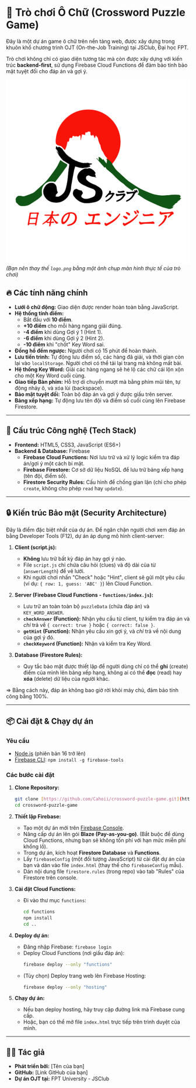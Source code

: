 # 🧩 Trò chơi Ô Chữ (Crossword Puzzle Game)

Đây là một dự án game ô chữ trên nền tảng web, được xây dựng trong khuôn khổ chương trình OJT (On-the-Job Training) tại JSClub, Đại học FPT.

Trò chơi không chỉ có giao diện tương tác mà còn được xây dựng với kiến trúc **backend-first**, sử dụng Firebase Cloud Functions để đảm bảo tính bảo mật tuyệt đối cho đáp án và gợi ý.

![Giao diện trò chơi](logo.png)
_(Bạn nên thay thế `logo.png` bằng một ảnh chụp màn hình thực tế của trò chơi)_

## 🔥 Các tính năng chính

- **Lưới ô chữ động:** Giao diện được render hoàn toàn bằng JavaScript.
- **Hệ thống tính điểm:**
  - Bắt đầu với **10 điểm**.
  - **+10 điểm** cho mỗi hàng ngang giải đúng.
  - **-4 điểm** khi dùng Gợi ý 1 (Hint 1).
  - **-6 điểm** khi dùng Gợi ý 2 (Hint 2).
  - **-10 điểm** khi "chốt" Key Word sai.
- **Đồng hồ đếm ngược:** Người chơi có 15 phút để hoàn thành.
- **Lưu tiến trình:** Tự động lưu điểm số, các hàng đã giải, và thời gian còn lại vào `localStorage`. Người chơi có thể tải lại trang mà không mất bài.
- **Hệ thống Key Word:** Giải các hàng ngang sẽ hé lộ các chữ cái lộn xộn cho một Key Word cuối cùng.
- **Giao tiếp Bàn phím:** Hỗ trợ di chuyển mượt mà bằng phím mũi tên, tự động nhảy ô, và xóa lùi (backspace).
- **Bảo mật tuyệt đối:** Toàn bộ đáp án và gợi ý được giấu trên server.
- **Bảng xếp hạng:** Tự động lưu tên đội và điểm số cuối cùng lên Firebase Firestore.

---

## 🚀 Cấu trúc Công nghệ (Tech Stack)

- **Frontend:** HTML5, CSS3, JavaScript (ES6+)
- **Backend & Database:** Firebase
  - **Firebase Cloud Functions:** Nơi lưu trữ và xử lý logic kiểm tra đáp án/gợi ý một cách bí mật.
  - **Firebase Firestore:** Cơ sở dữ liệu NoSQL để lưu trữ bảng xếp hạng (tên đội, điểm số).
  - **Firestore Security Rules:** Cấu hình để chống gian lận (chỉ cho phép `create`, không cho phép `read` hay `update`).

---

## 🔒 Kiến trúc Bảo mật (Security Architecture)

Đây là điểm đặc biệt nhất của dự án. Để ngăn chặn người chơi xem đáp án bằng Developer Tools (F12), dự án áp dụng mô hình client-server:

1.  **Client (script.js):**

    - **Không** lưu trữ bất kỳ đáp án hay gợi ý nào.
    - File `script.js` chỉ chứa câu hỏi (clues) và độ dài của từ (`answerLength`) để vẽ lưới.
    - Khi người chơi nhấn "Check" hoặc "Hint", client sẽ gửi một yêu cầu (ví dụ: `{ row: 1, guess: 'ABC' }`) lên Cloud Function.

2.  **Server (Firebase Cloud Functions - `functions/index.js`):**

    - Lưu trữ an toàn toàn bộ `puzzleData` (chứa đáp án) và `KEY_WORD_ANSWER`.
    - **`checkAnswer` (Function):** Nhận yêu cầu từ client, tự kiểm tra đáp án và _chỉ_ trả về `{ correct: true }` hoặc `{ correct: false }`.
    - **`getHint` (Function):** Nhận yêu cầu xin gợi ý, và _chỉ_ trả về nội dung của gợi ý đó.
    - **`checkKeyword` (Function):** Nhận và kiểm tra Key Word.

3.  **Database (Firestore Rules):**
    - Quy tắc bảo mật được thiết lập để người dùng chỉ có thể **ghi** (create) điểm của mình lên bảng xếp hạng, không ai có thể **đọc** (read) hay **xóa** (delete) dữ liệu của người khác.

=> Bằng cách này, đáp án không bao giờ rời khỏi máy chủ, đảm bảo tính công bằng 100%.

---

## 📦 Cài đặt & Chạy dự án

### Yêu cầu

- [Node.js](https://nodejs.org/) (phiên bản 16 trở lên)
- [Firebase CLI](https://firebase.google.com/docs/cli): `npm install -g firebase-tools`

### Các bước cài đặt

1.  **Clone Repository:**

    ```sh
    git clone [https://github.com/Cahoii/crossword-puzzle-game.git](https://github.com/Cahoii/crossword-puzzle-game.git)
    cd crossword-puzzle-game
    ```

2.  **Thiết lập Firebase:**

    - Tạo một dự án mới trên [Firebase Console](https://console.firebase.google.com/).
    - Nâng cấp dự án lên gói **Blaze (Pay-as-you-go)**. (Bắt buộc để dùng Cloud Functions, nhưng bạn sẽ không tốn phí với hạn mức miễn phí khổng lồ).
    - Trong dự án, kích hoạt **Firestore Database** và **Functions**.
    - Lấy `firebaseConfig` (một đối tượng JavaScript) từ cài đặt dự án của bạn và dán vào file `index.html` (thay thế cho `firebaseConfig` mẫu).
    - Dán nội dung file `firestore.rules` (trong repo) vào tab "Rules" của Firestore trên console.

3.  **Cài đặt Cloud Functions:**

    - Đi vào thư mục `functions`:
      ```sh
      cd functions
      npm install
      cd ..
      ```

4.  **Deploy dự án:**

    - Đăng nhập Firebase: `firebase login`
    - Deploy Cloud Functions (nơi giấu đáp án):
      ```sh
      firebase deploy --only "functions"
      ```
    - (Tùy chọn) Deploy trang web lên Firebase Hosting:
      ```sh
      firebase deploy --only "hosting"
      ```

5.  **Chạy dự án:**
    - Nếu bạn deploy hosting, hãy truy cập đường link mà Firebase cung cấp.
    - Hoặc, bạn có thể mở file `index.html` trực tiếp trên trình duyệt của mình.

---

## 👨‍💻 Tác giả

- **Phát triển bởi:** [Tên của bạn]
- **GitHub:** [Link GitHub của bạn]
- **Dự án OJT tại:** FPT University - JSClub
